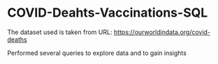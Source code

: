 # COVID-Deahts-Vaccinations-SQL

The dataset used is taken from URL: https://ourworldindata.org/covid-deaths

Performed several queries to explore data and to gain insights
